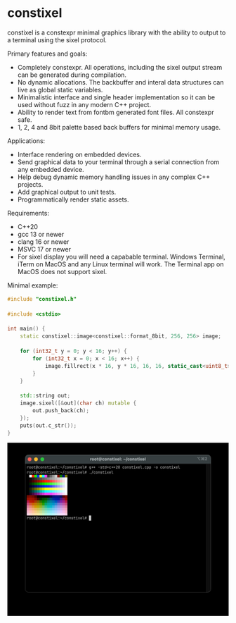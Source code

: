 # constixel

constixel is a constexpr minimal graphics library with the ability to output to a terminal using the sixel protocol. 

Primary features and goals:

- Completely constexpr. All operations, including the sixel output stream can be generated during compilation.
- No dynamic allocations. The backbuffer and interal data structures can live as global static variables.
- Minimalistic interface and single header implementation so it can be used without fuzz in any modern C++ project.
- Ability to render text from fontbm generated font files. All constexpr safe.
- 1, 2, 4 and 8bit palette based back buffers for minimal memory usage.

Applications:

- Interface rendering on embedded devices.
- Send graphical data to your terminal through a serial connection from any embedded device.
- Help debug dynamic memory handling issues in any complex C++ projects.
- Add graphical output to unit tests.
- Programmatically render static assets.

Requirements:

- C++20
- gcc 13 or newer
- clang 16 or newer
- MSVC 17 or newer
- For sixel display you will need a capabable terminal. Windows Terminal, iTerm on MacOS and any Linux terminal will work. The Terminal app on MacOS does not support sixel.

Minimal example:

```c++
#include "constixel.h"

#include <cstdio>

int main() {
    static constixel::image<constixel::format_8bit, 256, 256> image;

    for (int32_t y = 0; y < 16; y++) {
        for (int32_t x = 0; x < 16; x++) {
            image.fillrect(x * 16, y * 16, 16, 16, static_cast<uint8_t>(y * 16 + x));
        }
    }

    std::string out;
    image.sixel([&out](char ch) mutable {
        out.push_back(ch);
    });
    puts(out.c_str());
}
```

![constixel](./media/constixel.jpg "Example in iTerm")

